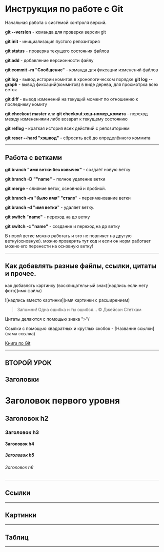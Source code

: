 # Инструкция по работе с Git

Начальная работа с системой контроля версий. 

**git --version** - команда для проверки версии git 

**git init** - инициализация пустого репозитория

**git status** - проверка текущего состояния файлов

**git add** - добавление версионности файлу

**git commit -m "Сообщение"** - команда для фиксации изменений файлов

**git log** - вывод истории комитов в хронологическом порядке
**git log --graph** - вывод фиксаций(коммитов) в виде дерева, для просмотрка всех веток

**git diff** - вывод изменений на текущий момент по отношению к последнему комиту

**git checkout master** или **git checkout хеш-номер_комита** - переход между изменениями либо возврат к текущему состоянию

**git reflog** - краткая история всех действий с репозиторием

**git reser --hard "хэшкод"** - сбросить всё до определённого коммита
___

## Работа с ветками

**git branch "имя ветки без ковычек"** - создаёт новую ветку

**git branch -D ""name"** - полное удаление ветки

**git merge** - слияние веток, основной и пробной.

**git branch -m "было имя" "стало"** - переименование ветки 

**git branch -d "имя ветки"** - удаляет ветку.

**git switch "name"** - переход на др ветку

**git switch -c "name"** - создание и переход на др ветку

В новой ветке можно работать и это не повлияет на другую ветку(основную). можно проверить тут код и если он норм работает можно его перенести на основную ветку!

___

## Как добавлять разные файлы, ссылки, цитаты и прочее.

как добавлять картинку (восклицательный знак)[надпись если нету фото](имя файла)

\!\[надпись вместо картинки](имя картинки с расширением)

> Запомни! Одна ошибка и ты ошибся... 
© Джейсон Стетхам

Цитаты делаются с помощью знака  ">"/

Ссылки с помощью квадратных и круглых скобок -  [Название ссылки](сама ссылка)

[Книга по Git](https://git-scm.com/book/ru/v2)

___

## ВТОРОЙ УРОК

## Заголовки

# Заголовок первого уровня #
## Заголовок h2
### Заголовок h3
#### Заголовок h4
##### Заголовок h5
###### Заголовок h6
___

## Ссылки

___

## Картинки

___

## Таблиц 

___



